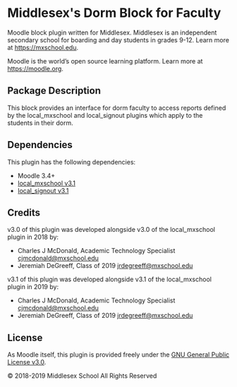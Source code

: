 # Middlesex's Dorm Block for Faculty

Moodle block plugin written for Middlesex. Middlesex is an independent secondary school for boarding and day students in grades 9-12. Learn more at <https://mxschool.edu>.

Moodle is the world’s open source learning platform. Learn more at <https://moodle.org>.

## Package Description
This block provides an interface for dorm faculty to access reports defined by the local_mxschool and local_signout plugins which apply to the students in their dorm.

## Dependencies
This plugin has the following dependencies:
- Moodle 3.4+
- [local_mxschool v3.1](/local/mxschool/README.md)
- [local_signout v3.1](/local/mxschool/README.md)

## Credits
v3.0 of this plugin was developed alongside v3.0 of the local_mxschool plugin in 2018 by:
- Charles J McDonald, Academic Technology Specialist <cjmcdonald@mxschool.edu>
- Jeremiah DeGreeff, Class of 2019 <jrdegreeff@mxschool.edu>

v3.1 of this plugin was developed alongside v3.1 of the local_mxschool plugin in 2019 by:
- Charles J McDonald, Academic Technology Specialist <cjmcdonald@mxschool.edu>
- Jeremiah DeGreeff, Class of 2019 <jrdegreeff@mxschool.edu>

## License
As Moodle itself, this plugin is provided freely under the [GNU General Public License v3.0](/COPYING.txt).

© 2018-2019 Middlesex School All Rights Reserved
